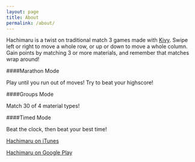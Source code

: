 ```yaml
---
layout: page
title: About
permalink: /about/
---
```


Hachimaru is a twist on traditional match 3 games made with [Kivy](http://kivy.org/ "kivy.org"). Swipe left or right to move a whole row, or up or down to move a whole column. Gain points by matching 3 or more materials, and remember that matches wrap around!

####Marathon Mode

Play until you run out of moves! Try to beat your highscore!

####Groups Mode

Match 30 of 4 material types!

####Timed Mode

Beat the clock, then beat your best time!

[Hachimaru on iTunes](https://itunes.apple.com/us/app/hachimaru/id913834312?ls=1&mt=8 "Hachimaru on iTunes")

[Hachimaru on Google Play](https://play.google.com/store/apps/details?id=com.frankmata.hachimarumatch "Hachimaru match on Google Play")
